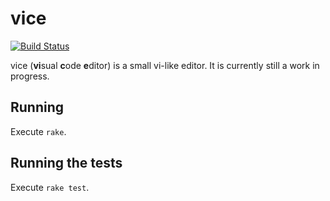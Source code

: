 # vice
[![Build Status](https://travis-ci.org/knarka/vice.svg?branch=master)](https://travis-ci.org/knarka/vice)

vice (**vi**sual **c**ode **e**ditor) is a small vi-like editor. It is currently still a work in progress.

## Running
Execute `rake`.

## Running the tests
Execute `rake test`.
